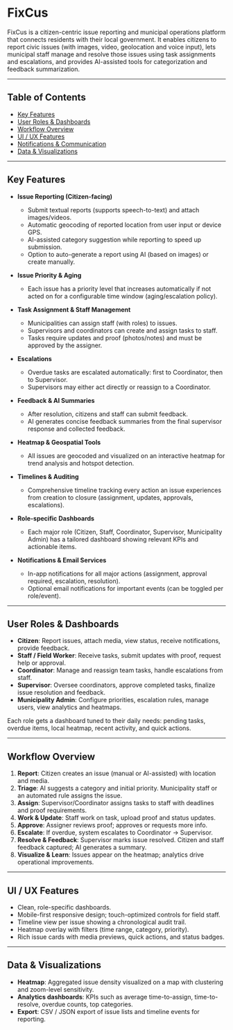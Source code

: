 # FixCus

FixCus is a citizen-centric issue reporting and municipal operations platform that connects residents with their local government. It enables citizens to report civic issues (with images, video, geolocation and voice input), lets municipal staff manage and resolve those issues using task assignments and escalations, and provides AI-assisted tools for categorization and feedback summarization.

---

## Table of Contents

* [Key Features](#key-features)
* [User Roles & Dashboards](#user-roles--dashboards)
* [Workflow Overview](#workflow-overview)
* [UI / UX Features](#ui--ux-features)
* [Notifications & Communication](#notifications--communication)
* [Data & Visualizations](#data--visualizations)

---

## Key Features

* **Issue Reporting (Citizen-facing)**

  * Submit textual reports (supports speech-to-text) and attach images/videos.
  * Automatic geocoding of reported location from user input or device GPS.
  * AI-assisted category suggestion while reporting to speed up submission.
  * Option to auto-generate a report using AI (based on images) or create manually.

* **Issue Priority & Aging**

  * Each issue has a priority level that increases automatically if not acted on for a configurable time window (aging/escalation policy).

* **Task Assignment & Staff Management**

  * Municipalities can assign staff (with roles) to issues.
  * Supervisors and coordinators can create and assign tasks to staff.
  * Tasks require updates and proof (photos/notes) and must be approved by the assigner.

* **Escalations**

  * Overdue tasks are escalated automatically: first to Coordinator, then to Supervisor.
  * Supervisors may either act directly or reassign to a Coordinator.

* **Feedback & AI Summaries**

  * After resolution, citizens and staff can submit feedback.
  * AI generates concise feedback summaries from the final supervisor response and collected feedback.

* **Heatmap & Geospatial Tools**

  * All issues are geocoded and visualized on an interactive heatmap for trend analysis and hotspot detection.

* **Timelines & Auditing**

  * Comprehensive timeline tracking every action an issue experiences from creation to closure (assignment, updates, approvals, escalations).

* **Role-specific Dashboards**

  * Each major role (Citizen, Staff, Coordinator, Supervisor, Municipality Admin) has a tailored dashboard showing relevant KPIs and actionable items.

* **Notifications & Email Services**

  * In-app notifications for all major actions (assignment, approval required, escalation, resolution).
  * Optional email notifications for important events (can be toggled per role/event).

---

## User Roles & Dashboards

* **Citizen**: Report issues, attach media, view status, receive notifications, provide feedback.
* **Staff / Field Worker**: Receive tasks, submit updates with proof, request help or approval.
* **Coordinator**: Manage and reassign team tasks, handle escalations from staff.
* **Supervisor**: Oversee coordinators, approve completed tasks, finalize issue resolution and feedback.
* **Municipality Admin**: Configure priorities, escalation rules, manage users, view analytics and heatmaps.

Each role gets a dashboard tuned to their daily needs: pending tasks, overdue items, local heatmap, recent activity, and quick actions.

---

## Workflow Overview

1. **Report**: Citizen creates an issue (manual or AI-assisted) with location and media.
2. **Triage**: AI suggests a category and initial priority. Municipality staff or an automated rule assigns the issue.
3. **Assign**: Supervisor/Coordinator assigns tasks to staff with deadlines and proof requirements.
4. **Work & Update**: Staff work on task, upload proof and status updates.
5. **Approve**: Assigner reviews proof; approves or requests more info.
6. **Escalate**: If overdue, system escalates to Coordinator → Supervisor.
7. **Resolve & Feedback**: Supervisor marks issue resolved. Citizen and staff feedback captured; AI generates a summary.
8. **Visualize & Learn**: Issues appear on the heatmap; analytics drive operational improvements.

---

## UI / UX Features

* Clean, role-specific dashboards.
* Mobile-first responsive design; touch-optimized controls for field staff.
* Timeline view per issue showing a chronological audit trail.
* Heatmap overlay with filters (time range, category, priority).
* Rich issue cards with media previews, quick actions, and status badges.

---



## Data & Visualizations

* **Heatmap**: Aggregated issue density visualized on a map with clustering and zoom-level sensitivity.
* **Analytics dashboards**: KPIs such as average time-to-assign, time-to-resolve, overdue counts, top categories.
* **Export**: CSV / JSON export of issue lists and timeline events for reporting.


